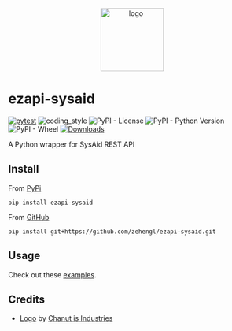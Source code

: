 <div align="center">
    <img src="https://cdn0.iconfinder.com/data/icons/online-shopping-fill-shoppers-features/512/24-hrs_service-512.png" alt="logo" height="128">
</div>

# ezapi-sysaid

[![pytest](https://github.com/zehengl/ezapi-sysaid/actions/workflows/pytest.yml/badge.svg)](https://github.com/zehengl/ezapi-sysaid/actions/workflows/pytest.yml)
![coding_style](https://img.shields.io/badge/code%20style-black-000000.svg)
![PyPI - License](https://img.shields.io/pypi/l/ezapi-sysaid)
![PyPI - Python Version](https://img.shields.io/pypi/pyversions/ezapi-sysaid)
![PyPI - Wheel](https://img.shields.io/pypi/wheel/ezapi-sysaid)
[![Downloads](https://pepy.tech/badge/ezapi-sysaid)](https://pepy.tech/project/ezapi-sysaid)

A Python wrapper for SysAid REST API

## Install

From [PyPi](https://pypi.org/project/ezapi-sysaid/)

    pip install ezapi-sysaid

From [GitHub](https://github.com/zehengl/ezapi-sysaid)

    pip install git+https://github.com/zehengl/ezapi-sysaid.git

## Usage

Check out these [examples](https://zehengl.github.io/ezapi-sysaid/endpoints/).

## Credits

- [Logo][1] by [Chanut is Industries][2]

[1]: https://www.iconfinder.com/icons/7581528/24_hours_service_online_smartphone_support_application_message_icon
[2]: https://www.iconfinder.com/Chanut-is
